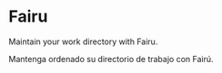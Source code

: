 # Fairu

Maintain your work directory with Fairu.

Mantenga ordenado su directorio de trabajo con Fairú.
